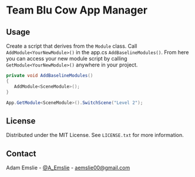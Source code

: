 # Team Blu Cow App Manager

<!-- USAGE EXAMPLES -->
## Usage
 
 Create a script that derives from the `Module` class. Call `AddModule<YourNewModule>()` in the app.cs `AddBaselineModules()`.
 From here you can access your new module script by calling `GetModule<YourNewModule>()` anywhere in your project.
 
 ```cs
private void AddBaselineModules()
{
    AddModule<SceneModule>();
}
 
 ```
 
````cs
App.GetModule<SceneModule>().SwitchScene("Level 2");
````
 
<!-- LICENSE -->
## License

Distributed under the MIT License. See `LICENSE.txt` for more information.

<!-- CONTACT -->
## Contact

Adam Emslie - [@A_Emslie](https://twitter.com/A_Emslie) - aemslie00@gmail.com
